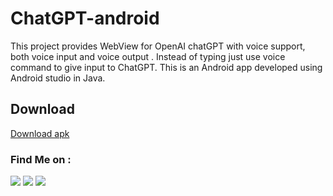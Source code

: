 # ChatGPT-android
This project provides WebView for OpenAI chatGPT with voice support, both voice input and voice output . Instead of typing just use voice command to give input to ChatGPT. This is an Android app developed using Android studio in Java.

## Download
<a href=https://github.com/adhiraj-ranjan/ChatGPT-android/releases>Download apk</a>


### Find Me on :
<p align="left">
  <a href="https://github.com/adhiraj-ranjan" target="_blank"><img src="https://img.shields.io/badge/Github-adhiraj--ranjan-green?style=for-the-badge&logo=github"></a>
  <a href="https://www.instagram.com/adhirajranjan.i" target="_blank"><img src="https://img.shields.io/badge/IG-adhiraj_ranjan-pink?style=for-the-badge&logo=instagram"></a>
  <a href="https://t.me/adhirajranjan" target="_blank"><img src="https://img.shields.io/badge/TELEGRAM-ADHIRAJ%20RANJAN-blue?style=for-the-badge&logo=telegram"></a>
  
</p>